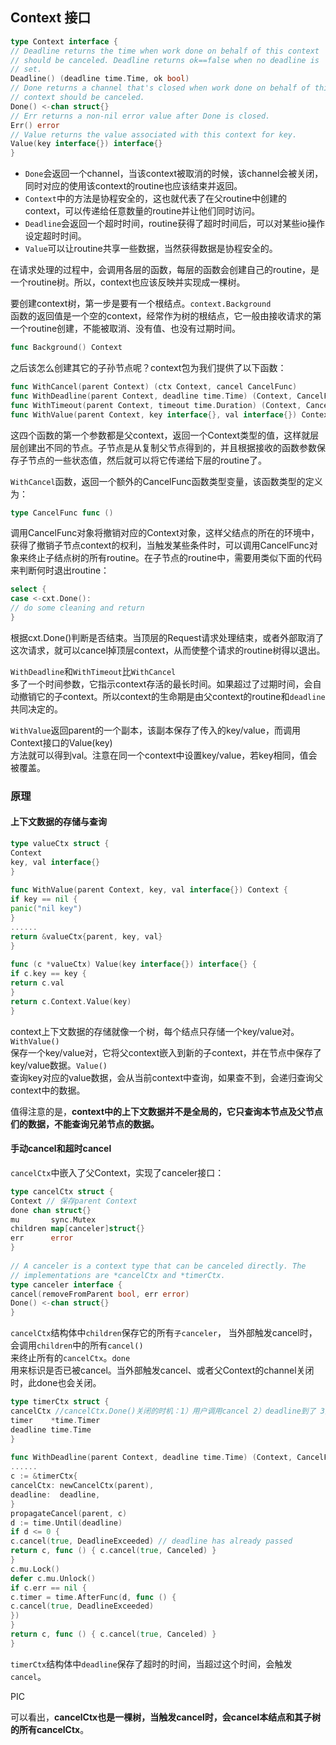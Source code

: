 ## Context 接口  
  
```go  
type Context interface {  
// Deadline returns the time when work done on behalf of this context  
// should be canceled. Deadline returns ok==false when no deadline is  
// set.  
Deadline() (deadline time.Time, ok bool)  
// Done returns a channel that's closed when work done on behalf of this  
// context should be canceled.  
Done() <-chan struct{}  
// Err returns a non-nil error value after Done is closed.  
Err() error  
// Value returns the value associated with this context for key.  
Value(key interface{}) interface{}  
}  
```  
  
- `Done`会返回一个channel，当该context被取消的时候，该channel会被关闭，同时对应的使用该context的routine也应该结束并返回。  
- `Context`中的方法是协程安全的，这也就代表了在父routine中创建的context，可以传递给任意数量的routine并让他们同时访问。  
- `Deadline`会返回一个超时时间，routine获得了超时时间后，可以对某些io操作设定超时时间。  
- `Value`可以让routine共享一些数据，当然获得数据是协程安全的。  
  
在请求处理的过程中，会调用各层的函数，每层的函数会创建自己的routine，是一个routine树。所以，context也应该反映并实现成一棵树。  
  
要创建context树，第一步是要有一个根结点。`context.Background`  
函数的返回值是一个空的context，经常作为树的根结点，它一般由接收请求的第一个routine创建，不能被取消、没有值、也没有过期时间。  
  
```go  
func Background() Context  
```  
  
之后该怎么创建其它的子孙节点呢？context包为我们提供了以下函数：  
  
```go  
func WithCancel(parent Context) (ctx Context, cancel CancelFunc)  
func WithDeadline(parent Context, deadline time.Time) (Context, CancelFunc)  
func WithTimeout(parent Context, timeout time.Duration) (Context, CancelFunc)  
func WithValue(parent Context, key interface{}, val interface{}) Context  
```  
  
这四个函数的第一个参数都是父context，返回一个Context类型的值，这样就层层创建出不同的节点。子节点是从复制父节点得到的，并且根据接收的函数参数保存子节点的一些状态值，然后就可以将它传递给下层的routine了。  
  
`WithCancel`函数，返回一个额外的CancelFunc函数类型变量，该函数类型的定义为：  
  
```go  
type CancelFunc func ()  
```  
  
调用CancelFunc对象将撤销对应的Context对象，这样父结点的所在的环境中，获得了撤销子节点context的权利，当触发某些条件时，可以调用CancelFunc对象来终止子结点树的所有routine。在子节点的routine中，需要用类似下面的代码来判断何时退出routine：  
  
```go  
select {  
case <-cxt.Done():  
// do some cleaning and return  
}  
```  
  
根据cxt.Done()判断是否结束。当顶层的Request请求处理结束，或者外部取消了这次请求，就可以cancel掉顶层context，从而使整个请求的routine树得以退出。  
  
`WithDeadline`和`WithTimeout`比`WithCancel`  
多了一个时间参数，它指示context存活的最长时间。如果超过了过期时间，会自动撤销它的子context。所以context的生命期是由父context的routine和`deadline`  
共同决定的。  
  
`WithValue`返回parent的一个副本，该副本保存了传入的key/value，而调用Context接口的Value(key)  
方法就可以得到val。注意在同一个context中设置key/value，若key相同，值会被覆盖。  
  
### 原理  
  
#### 上下文数据的存储与查询  
  
```go  
type valueCtx struct {  
Context  
key, val interface{}  
}  
  
func WithValue(parent Context, key, val interface{}) Context {  
if key == nil {  
panic("nil key")  
}  
......  
return &valueCtx{parent, key, val}  
}  
  
func (c *valueCtx) Value(key interface{}) interface{} {  
if c.key == key {  
return c.val  
}  
return c.Context.Value(key)  
}  
```  
  
context上下文数据的存储就像一个树，每个结点只存储一个key/value对。`WithValue()`  
保存一个key/value对，它将父context嵌入到新的子context，并在节点中保存了key/value数据。`Value()`  
查询key对应的value数据，会从当前context中查询，如果查不到，会递归查询父context中的数据。  
  
值得注意的是，**context中的上下文数据并不是全局的，它只查询本节点及父节点们的数据，不能查询兄弟节点的数据。**  
  
#### 手动cancel和超时cancel  
  
`cancelCtx`中嵌入了父Context，实现了canceler接口：  
  
```go  
type cancelCtx struct {  
Context // 保存parent Context  
done chan struct{}  
mu       sync.Mutex  
children map[canceler]struct{}  
err      error  
}  
  
// A canceler is a context type that can be canceled directly. The  
// implementations are *cancelCtx and *timerCtx.  
type canceler interface {  
cancel(removeFromParent bool, err error)  
Done() <-chan struct{}  
}  
```  
  
`cancelCtx`结构体中`children`保存它的所有`子canceler`， 当外部触发cancel时，会调用`children`中的所有`cancel()`  
来终止所有的`cancelCtx`。`done`  
用来标识是否已被cancel。当外部触发cancel、或者父Context的channel关闭时，此done也会关闭。  
  
```go  
type timerCtx struct {  
cancelCtx //cancelCtx.Done()关闭的时机：1）用户调用cancel 2）deadline到了 3）父Context的done关闭了  
timer    *time.Timer  
deadline time.Time  
}  
  
func WithDeadline(parent Context, deadline time.Time) (Context, CancelFunc) {  
......  
c := &timerCtx{  
cancelCtx: newCancelCtx(parent),  
deadline:  deadline,  
}  
propagateCancel(parent, c)  
d := time.Until(deadline)  
if d <= 0 {  
c.cancel(true, DeadlineExceeded) // deadline has already passed  
return c, func () { c.cancel(true, Canceled) }  
}  
c.mu.Lock()  
defer c.mu.Unlock()  
if c.err == nil {  
c.timer = time.AfterFunc(d, func () {  
c.cancel(true, DeadlineExceeded)  
})  
}  
return c, func () { c.cancel(true, Canceled) }  
}  
```  
  
`timerCtx`结构体中`deadline`保存了超时的时间，当超过这个时间，会触发`cancel`。  
  
PIC  
  
可以看出，**cancelCtx也是一棵树，当触发cancel时，会cancel本结点和其子树的所有cancelCtx**。  